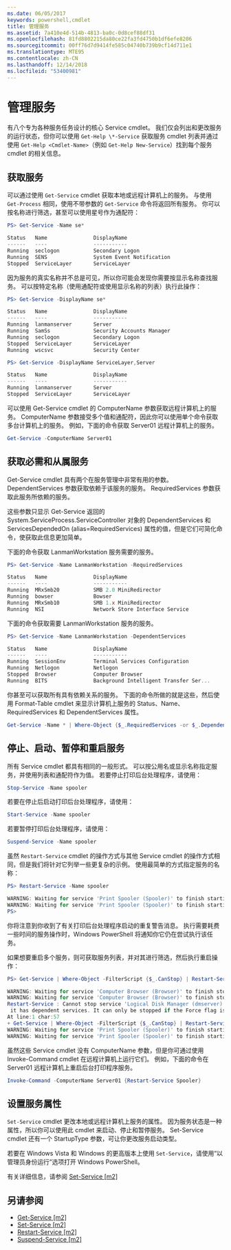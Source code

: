 ```yaml
---
ms.date: 06/05/2017
keywords: powershell,cmdlet
title: 管理服务
ms.assetid: 7a410e4d-514b-4813-ba0c-0d8cef88df31
ms.openlocfilehash: 81fd8802215da80ce22fa3fd4750b1df6efe8206
ms.sourcegitcommit: 00ff76d7d9414fe585c04740b739b9cf14d711e1
ms.translationtype: MTE95
ms.contentlocale: zh-CN
ms.lasthandoff: 12/14/2018
ms.locfileid: "53400981"
---
```

# <a name="managing-services"></a>管理服务

有八个专为各种服务任务设计的核心 Service cmdlet。 我们仅会列出和更改服务的运行状态，但你可以使用 `Get-Help \*-Service` 获取服务 cmdlet 列表并通过使用 `Get-Help <Cmdlet-Name>`（例如 `Get-Help New-Service`）找到每个服务 cmdlet 的相关信息。

## <a name="getting-services"></a>获取服务

可以通过使用 `Get-Service` cmdlet 获取本地或远程计算机上的服务。 与使用 `Get-Process` 相同，使用不带参数的 `Get-Service` 命令将返回所有服务。 你可以按名称进行筛选，甚至可以使用星号作为通配符：

```powershell
PS> Get-Service -Name se*

Status   Name               DisplayName
------   ----               -----------
Running  seclogon           Secondary Logon
Running  SENS               System Event Notification
Stopped  ServiceLayer       ServiceLayer
```

因为服务的真实名称并不总是可见，所以你可能会发现你需要按显示名称查找服务。 可以按特定名称（使用通配符或使用显示名称的列表）执行此操作：

```powershell
PS> Get-Service -DisplayName se*

Status   Name               DisplayName
------   ----               -----------
Running  lanmanserver       Server
Running  SamSs              Security Accounts Manager
Running  seclogon           Secondary Logon
Stopped  ServiceLayer       ServiceLayer
Running  wscsvc             Security Center

PS> Get-Service -DisplayName ServiceLayer,Server

Status   Name               DisplayName
------   ----               -----------
Running  lanmanserver       Server
Stopped  ServiceLayer       ServiceLayer
```

可以使用 Get-Service cmdlet 的 ComputerName 参数获取远程计算机上的服务。 ComputerName 参数接受多个值和通配符，因此你可以使用单个命令获取多台计算机上的服务。 例如，下面的命令获取 Server01 远程计算机上的服务。

```powershell
Get-Service -ComputerName Server01
```

## <a name="getting-required-and-dependent-services"></a>获取必需和从属服务

Get-Service cmdlet 具有两个在服务管理中非常有用的参数。 DependentServices 参数获取依赖于该服务的服务。 RequiredServices 参数获取此服务所依赖的服务。

这些参数只显示 Get-Service 返回的 System.ServiceProcess.ServiceController 对象的 DependentServices 和 ServicesDependedOn (alias=RequiredServices) 属性的值，但是它们可简化命令，使获取此信息更加简单。

下面的命令获取 LanmanWorkstation 服务需要的服务。

```powershell
PS> Get-Service -Name LanmanWorkstation -RequiredServices

Status   Name               DisplayName
------   ----               -----------
Running  MRxSmb20           SMB 2.0 MiniRedirector
Running  bowser             Bowser
Running  MRxSmb10           SMB 1.x MiniRedirector
Running  NSI                Network Store Interface Service
```

下面的命令获取需要 LanmanWorkstation 服务的服务。

```powershell
PS> Get-Service -Name LanmanWorkstation -DependentServices

Status   Name               DisplayName
------   ----               -----------
Running  SessionEnv         Terminal Services Configuration
Running  Netlogon           Netlogon
Stopped  Browser            Computer Browser
Running  BITS               Background Intelligent Transfer Ser...
```

你甚至可以获取所有具有依赖关系的服务。 下面的命令所做的就是这些，然后使用 Format-Table cmdlet 来显示计算机上服务的 Status、Name、RequiredServices 和 DependentServices 属性。

```powershell
Get-Service -Name * | Where-Object {$_.RequiredServices -or $_.DependentServices} | Format-Table -Property Status, Name, RequiredServices, DependentServices -auto
```

## <a name="stopping-starting-suspending-and-restarting-services"></a>停止、启动、暂停和重启服务

所有 Service cmdlet 都具有相同的一般形式。 可以按公用名或显示名称指定服务，并使用列表和通配符作为值。 若要停止打印后台处理程序，请使用：

```powershell
Stop-Service -Name spooler
```

若要在停止后启动打印后台处理程序，请使用：

```powershell
Start-Service -Name spooler
```

若要暂停打印后台处理程序，请使用：

```powershell
Suspend-Service -Name spooler
```

虽然 `Restart-Service` cmdlet 的操作方式与其他 Service cmdlet 的操作方式相同，但是我们将针对它列举一些更复杂的示例。 使用最简单的方式指定服务的名称：

```powershell
PS> Restart-Service -Name spooler

WARNING: Waiting for service 'Print Spooler (Spooler)' to finish starting...
WARNING: Waiting for service 'Print Spooler (Spooler)' to finish starting...
PS>
```

你将注意到你收到了有关打印后台处理程序启动的重复警告消息。 执行需要耗费一些时间的服务操作时，Windows PowerShell 将通知你它仍在尝试执行该任务。

如果想要重启多个服务，则可获取服务列表，并对其进行筛选，然后执行重启操作：

```powershell
PS> Get-Service | Where-Object -FilterScript {$_.CanStop} | Restart-Service

WARNING: Waiting for service 'Computer Browser (Browser)' to finish stopping...
WARNING: Waiting for service 'Computer Browser (Browser)' to finish stopping...
Restart-Service : Cannot stop service 'Logical Disk Manager (dmserver)' because
 it has dependent services. It can only be stopped if the Force flag is set.
At line:1 char:57
+ Get-Service | Where-Object -FilterScript {$_.CanStop} | Restart-Service <<<<
WARNING: Waiting for service 'Print Spooler (Spooler)' to finish starting...
WARNING: Waiting for service 'Print Spooler (Spooler)' to finish starting...
```

虽然这些 Service cmdlet 没有 ComputerName 参数，但是你可通过使用 Invoke-Command cmdlet 在远程计算机上运行它们。 例如，下面的命令在 Server01 远程计算机上重启后台打印程序服务。

```powershell
Invoke-Command -ComputerName Server01 {Restart-Service Spooler}
```

## <a name="setting-service-properties"></a>设置服务属性

`Set-Service` cmdlet 更改本地或远程计算机上服务的属性。 因为服务状态是一种属性，所以你可以使用此 cmdlet 来启动、停止和暂停服务。
Set-Service cmdlet 还有一个 StartupType 参数，可让你更改服务启动类型。

若要在 Windows Vista 和 Windows 的更高版本上使用 `Set-Service`，请使用“以管理员身份运行”选项打开 Windows PowerShell。

有关详细信息，请参阅 [Set-Service [m2]](https://technet.microsoft.com/library/b71e29ed-372b-4e32-a4b7-5eb6216e56c3)

## <a name="see-also"></a>另请参阅

- [Get-Service [m2]](https://technet.microsoft.com/en-us/library/0a09cb22-0a1c-4a79-9851-4e53075f9cf6)
- [Set-Service [m2]](https://technet.microsoft.com/library/b71e29ed-372b-4e32-a4b7-5eb6216e56c3)
- [Restart-Service [m2]](https://technet.microsoft.com/en-us/library/45acf50d-2277-4523-baf7-ce7ced977d0f)
- [Suspend-Service [m2]](https://technet.microsoft.com/en-us/library/c8492b87-0e21-4faf-8054-3c83c2ec2826)
